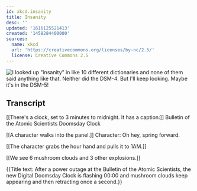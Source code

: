 ```yaml
---
id: xkcd.insanity
title: Insanity
desc: ''
updated: '1616125521413'
created: '1458284400000'
sources:
  name: xkcd
  url: 'https://creativecommons.org/licenses/by-nc/2.5/'
  license: Creative Commons 2.5
---
```

![I looked up "insanity" in like 10 different dictionaries and none of them said anything like that. Neither did the DSM-4. But I'll keep looking. Maybe it's in the DSM-5!](https://imgs.xkcd.com/comics/insanity.png)

## Transcript
[[There's a clock, set to 3 minutes to midnight. It has a caption:]]
Bulletin of the Atomic Scientists Doomsday Clock

[[A character walks into the panel.]]
Character: Oh hey, spring forward. 

[[The character grabs the hour hand and pulls it to 1AM.]]

[[We see 6 mushroom clouds and 3 other explosions.]]

{{Title text: After a power outage at the Bulletin of the Atomic Scientists, the new Digital Doomsday Clock is flashing 00:00 and mushroom clouds keep appearing and then retracting once a second.}}
